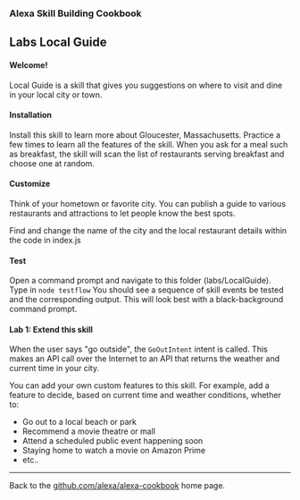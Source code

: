 
### Alexa Skill Building Cookbook
## Labs <a id="title">Local Guide</a>


#### Welcome! <a id="intro"></a>

Local Guide is a skill that gives you suggestions on where to visit and dine in your local city or town.

#### Installation
Install this skill to learn more about Gloucester, Massachusetts.
Practice a few times to learn all the features of the skill.
When you ask for a meal such as breakfast, the skill will scan the list of restaurants serving breakfast and choose one at random.

#### Customize
Think of your hometown or favorite city.
You can publish a guide to various restaurants and attractions to let people know the best spots.

Find and change the name of the city and the local restaurant details within the code in index.js

#### Test
Open a command prompt and navigate to this folder (labs/LocalGuide).  Type in ```node testflow```
You should see a sequence of skill events be tested and the corresponding output.
This will look best with a black-background command prompt.

#### Lab 1: Extend this skill
When the user says "go outside", the ```GoOutIntent``` intent is called.
This makes an API call over the Internet to an API that returns the weather and current time in your city.

You can add your own custom features to this skill.
For example, add a feature to decide, based on current time and weather conditions, whether to:

 * Go out to a local beach or park
 * Recommend a movie theatre or mall
 * Attend a scheduled public event happening soon
 * Staying home to watch a movie on Amazon Prime
 * etc..


<hr />

Back to the [github.com/alexa/alexa-cookbook](https://github.com/alexa/alexa-cookbook) home page.

